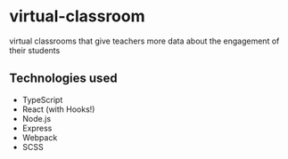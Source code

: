 # virtual-classroom
virtual classrooms that give teachers more data about the engagement of their students


## Technologies used
* TypeScript
* React (with Hooks!)
* Node.js
* Express
* Webpack
* SCSS
